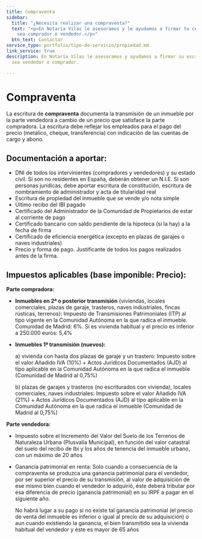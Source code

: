 ```yaml
---
title: Compraventa
sidebar:
  title: "¿Necesita realizar una compraventa?"
  text: "<p>En Notaría Vilas le asesoramos y le ayudamos a firmar tu compraventa,
    sea comprador o vendedor.</p>"
  btn_text: Contactar
service_type: portfolio/tipo-de-servicio/propiedad.md
link_service: true
description: En Notaría Vilas le asesoramos y ayudamos a firmar su escritura de compraventa,
  sea vendedor o comprador.

---
```

# Compraventa

La escritura de **compraventa** documenta la transmisión de un inmueble por la parte vendedora a cambio de un precio que satisface la parte compradora. La escritura debe reflejar los empleados para el pago del precio (metálico, cheque, transferencia) con indicación de las cuentas de cargo y abono.

## Documentación a aportar:

* DNI de todos los intervinientes (compradores y vendedores) y su estado civil. Si son no residentes en España, deberán obtener un N.I.E.  Si son personas jurídicas, debe aportar escritura de constitución, escritura de nombramiento de administrador y acta de titularidad real
* Escritura de propiedad del inmueble que se vende y/o nota simple
* Último recibo del IBI pagado
* Certificado del Administrador de la Comunidad de Propietarios de estar al corriente de pago
* Certificado bancario con saldo pendiente de la hipoteca (si la hay) a la fecha de firma
* Certificado de eficiencia energética (excepto en plazas de garajes o naves industriales)
* Precio y forma de pago. Justificante de todos los pagos realizados antes de la firma.

## Impuestos aplicables (base imponible: Precio):

**Parte compradora:**

* **Inmuebles en 2ª o posterior transmisión** (viviendas, locales comerciales, plazas de garaje, trasteros, naves industriales, fincas rústicas, terrenos): Impuesto de Transmisiones Patrimoniales (ITP) al tipo vigente en la Comunidad Autónoma en la que radica el inmueble. Comunidad de Madrid: 6%. Si es vivienda habitual y el precio es inferior a 250.000 euros: 5,4%
* **Inmuebles 1ª transmisión (nuevos):**

  a) vivienda con hasta dos plazas de garaje y un trastero: Impuesto sobre el valor Añadido IVA (10%) + Actos Jurídicos Documentados (AJD) al tipo aplicable en la Comunidad Autónoma en la que radica el inmueble (Comunidad de Madrid al 0,75%)

  b) plazas de garajes y trasteros (no escriturados con vivienda), locales comerciales, naves industriales: Impuesto sobre el valor Añadido IVA (21%) + Actos Jurídicos Documentados (AJD) al tipo aplicable en la Comunidad Autónoma en la que radica el inmueble (Comunidad de Madrid al 0,75%)

**Parte vendedora:**

* Impuesto sobre el Incremento del Valor del Suelo de los Terrenos de Naturaleza Urbana (Plusvalía Municipal), en función del valor catastral del suelo del recibo de Ibi y los años de tenencia del inmueble urbano, con un máximo de 20 años
* Ganancia patrimonial en renta: Solo cuando a consecuencia de la compraventa se produzca una ganancia patrimonial para el vendedor, por ser superior el precio de su transmisión, al valor de adquisición de ese mismo bien cuando el vendedor lo adquirió, éste deberá tributar por esa diferencia de precio (ganancia patrimonial) en su IRPF a pagar en el siguiente año.

  No habrá lugar a su pago si no existe tal ganancia patrimonial (el precio de venta del inmueble es inferior o igual al precio de su adquisición) o aun cuando existiendo la ganancia, el bien transmitido sea la vivienda habitual del vendedor y éste es mayor de 65 años